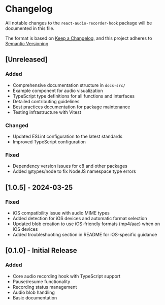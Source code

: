 # Changelog

All notable changes to the `react-audio-recorder-hook` package will be documented in this file.

The format is based on [Keep a Changelog](https://keepachangelog.com/en/1.0.0/),
and this project adheres to [Semantic Versioning](https://semver.org/spec/v2.0.0.html).

## [Unreleased]

### Added

- Comprehensive documentation structure in `docs-src/`
- Example component for audio visualization
- TypeScript type definitions for all functions and interfaces
- Detailed contributing guidelines
- Best practices documentation for package maintenance
- Testing infrastructure with Vitest

### Changed

- Updated ESLint configuration to the latest standards
- Improved TypeScript configuration

### Fixed

- Dependency version issues for c8 and other packages
- Added @types/node to fix NodeJS namespace type errors

## [1.0.5] - 2024-03-25

### Fixed

- iOS compatibility issue with audio MIME types
- Added detection for iOS devices and automatic format selection
- Updated blob creation to use iOS-friendly formats (mp4/aac) when on iOS devices
- Added troubleshooting section in README for iOS-specific guidance

## [0.1.0] - Initial Release

### Added

- Core audio recording hook with TypeScript support
- Pause/resume functionality
- Recording status management
- Audio blob handling
- Basic documentation
